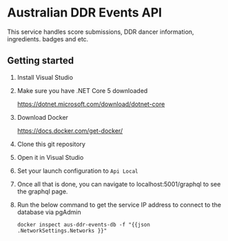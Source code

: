 # Australian DDR Events API

This service handles score submissions, DDR dancer information, ingredients. badges and etc.

## Getting started

1. Install Visual Studio

2. Make sure you have .NET Core 5 downloaded
   
   https://dotnet.microsoft.com/download/dotnet-core

3. Download Docker

   https://docs.docker.com/get-docker/

4. Clone this git repository
5. Open it in Visual Studio
6. Set your launch configuration to `Api Local`
7. Once all that is done, you can navigate to localhost:5001/graphql to see the graphql page.
9. Run the below command to get the service IP address to connect to the database via pgAdmin
   ```
   docker inspect aus-ddr-events-db -f "{{json .NetworkSettings.Networks }}"
   ```
